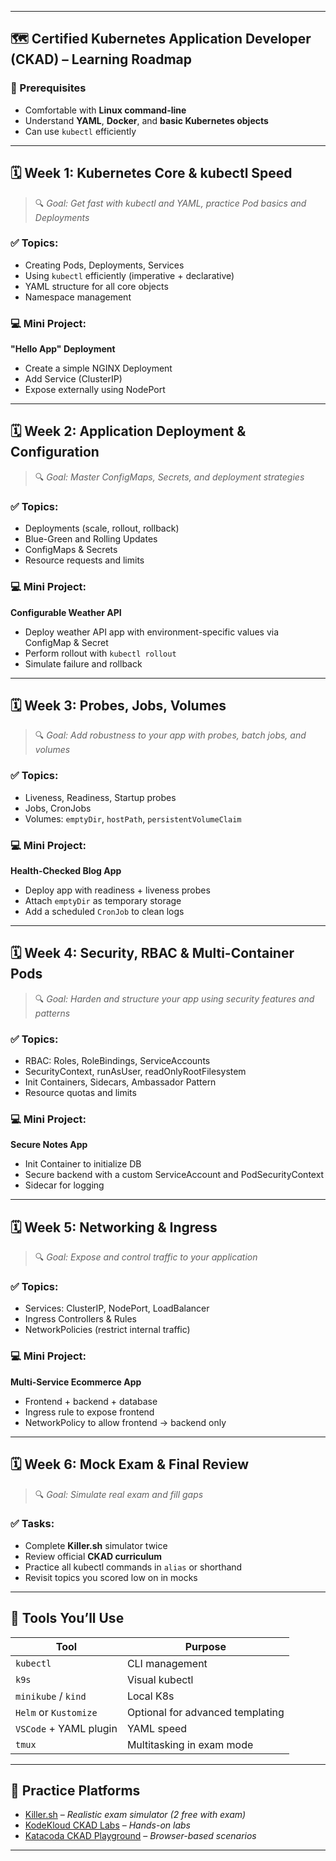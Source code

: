 
---

## 🗺️ Certified Kubernetes Application Developer (CKAD) – Learning Roadmap

### 🧰 Prerequisites

* Comfortable with **Linux command-line**
* Understand **YAML**, **Docker**, and **basic Kubernetes objects**
* Can use `kubectl` efficiently

---

## 🗓️ **Week 1: Kubernetes Core & kubectl Speed**

> 🔍 *Goal: Get fast with kubectl and YAML, practice Pod basics and Deployments*

### ✅ Topics:

* Creating Pods, Deployments, Services
* Using `kubectl` efficiently (imperative + declarative)
* YAML structure for all core objects
* Namespace management

### 💻 Mini Project:

**"Hello App" Deployment**

* Create a simple NGINX Deployment
* Add Service (ClusterIP)
* Expose externally using NodePort

---

## 🗓️ **Week 2: Application Deployment & Configuration**

> 🔍 *Goal: Master ConfigMaps, Secrets, and deployment strategies*

### ✅ Topics:

* Deployments (scale, rollout, rollback)
* Blue-Green and Rolling Updates
* ConfigMaps & Secrets
* Resource requests and limits

### 💻 Mini Project:

**Configurable Weather API**

* Deploy weather API app with environment-specific values via ConfigMap & Secret
* Perform rollout with `kubectl rollout`
* Simulate failure and rollback

---

## 🗓️ **Week 3: Probes, Jobs, Volumes**

> 🔍 *Goal: Add robustness to your app with probes, batch jobs, and volumes*

### ✅ Topics:

* Liveness, Readiness, Startup probes
* Jobs, CronJobs
* Volumes: `emptyDir`, `hostPath`, `persistentVolumeClaim`

### 💻 Mini Project:

**Health-Checked Blog App**

* Deploy app with readiness + liveness probes
* Attach `emptyDir` as temporary storage
* Add a scheduled `CronJob` to clean logs

---

## 🗓️ **Week 4: Security, RBAC & Multi-Container Pods**

> 🔍 *Goal: Harden and structure your app using security features and patterns*

### ✅ Topics:

* RBAC: Roles, RoleBindings, ServiceAccounts
* SecurityContext, runAsUser, readOnlyRootFilesystem
* Init Containers, Sidecars, Ambassador Pattern
* Resource quotas and limits

### 💻 Mini Project:

**Secure Notes App**

* Init Container to initialize DB
* Secure backend with a custom ServiceAccount and PodSecurityContext
* Sidecar for logging

---

## 🗓️ **Week 5: Networking & Ingress**

> 🔍 *Goal: Expose and control traffic to your application*

### ✅ Topics:

* Services: ClusterIP, NodePort, LoadBalancer
* Ingress Controllers & Rules
* NetworkPolicies (restrict internal traffic)

### 💻 Mini Project:

**Multi-Service Ecommerce App**

* Frontend + backend + database
* Ingress rule to expose frontend
* NetworkPolicy to allow frontend → backend only

---

## 🗓️ **Week 6: Mock Exam & Final Review**

> 🔍 *Goal: Simulate real exam and fill gaps*

### ✅ Tasks:

* Complete **Killer.sh** simulator twice
* Review official **CKAD curriculum**
* Practice all kubectl commands in `alias` or shorthand
* Revisit topics you scored low on in mocks

---

## 🔧 Tools You’ll Use

| Tool                   | Purpose                          |
| ---------------------- | -------------------------------- |
| `kubectl`              | CLI management                   |
| `k9s`                  | Visual kubectl                   |
| `minikube` / `kind`    | Local K8s                        |
| `Helm` or `Kustomize`  | Optional for advanced templating |
| `VSCode` + YAML plugin | YAML speed                       |
| `tmux`                 | Multitasking in exam mode        |

---

## 🧪 Practice Platforms

* [Killer.sh](https://killer.sh/) – *Realistic exam simulator (2 free with exam)*
* [KodeKloud CKAD Labs](https://kodekloud.com/p/kubernetes-ckad) – *Hands-on labs*
* [Katacoda CKAD Playground](https://katacoda.com) – *Browser-based scenarios*

---
